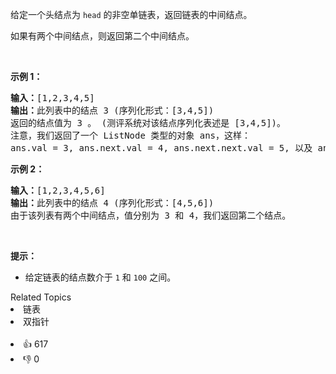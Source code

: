 <p>给定一个头结点为 <code>head</code> 的非空单链表，返回链表的中间结点。</p>

<p>如果有两个中间结点，则返回第二个中间结点。</p>

<p> </p>

<p><strong>示例 1：</strong></p>

<pre>
<strong>输入：</strong>[1,2,3,4,5]
<strong>输出：</strong>此列表中的结点 3 (序列化形式：[3,4,5])
返回的结点值为 3 。 (测评系统对该结点序列化表述是 [3,4,5])。
注意，我们返回了一个 ListNode 类型的对象 ans，这样：
ans.val = 3, ans.next.val = 4, ans.next.next.val = 5, 以及 ans.next.next.next = NULL.
</pre>

<p><strong>示例 2：</strong></p>

<pre>
<strong>输入：</strong>[1,2,3,4,5,6]
<strong>输出：</strong>此列表中的结点 4 (序列化形式：[4,5,6])
由于该列表有两个中间结点，值分别为 3 和 4，我们返回第二个结点。
</pre>

<p> </p>

<p><strong>提示：</strong></p>

<ul>
	<li>给定链表的结点数介于 <code>1</code> 和 <code>100</code> 之间。</li>
</ul>
<div><div>Related Topics</div><div><li>链表</li><li>双指针</li></div></div><br><div><li>👍 617</li><li>👎 0</li></div>